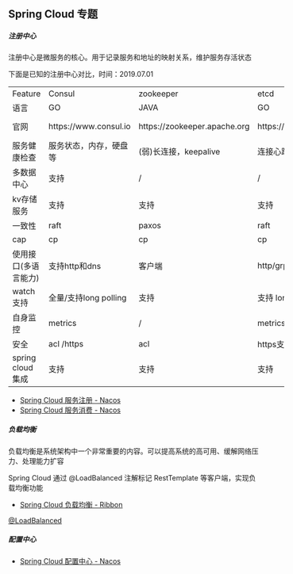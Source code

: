 Spring Cloud 专题
-

##### 注册中心

注册中心是微服务的核心。用于记录服务和地址的映射关系，维护服务存活状态

下面是已知的注册中心对比，时间：2019.07.01

<table cellpadding="0" cellspacing="0" width="1467" style="width: 556px;"><tbody><tr height="27" style="height:27px;"><td height="27" width="227" style="">Feature</td><td width="209" style="">Consul</td><td width="249" style="">zookeeper</td><td width="240" style="">etcd</td><td width="268" style="">eureka</td><td width="273" style="">nacos</td></tr><tr height="27" style="height:27px;"><td height="27" style="">语言</td><td>GO</td><td>JAVA</td><td>GO</td><td>JAVA</td><td>JAVA</td></tr><tr height="27" style="height:27px;"><td height="27" style="">官网</td><td>https://www.consul.io</td><td>https://zookeeper.apache.org</td><td>https://zookeeper.apache.org</td><td>https://github.com/Netflix/eureka</td><td>https://nacos.io/zh-cn/index.html</td></tr><tr height="27" style="height:27px;"><td height="27" style="">服务健康检查</td><td>服务状态，内存，硬盘等</td><td>(弱)长连接，keepalive</td><td>连接心跳</td><td>可配支持</td><td>连接心跳</td></tr><tr height="27" style="height:27px;"><td height="27" style="">多数据中心</td><td>支持</td><td>/</td><td>/</td><td>/</td><td>/</td></tr><tr height="27" style="height:27px;"><td height="27" style="">kv存储服务</td><td>支持</td><td>支持</td><td>支持</td><td>/</td><td>支持</td></tr><tr height="27" style="height:27px;"><td height="27" style="">一致性</td><td>raft</td><td>paxos</td><td>raft</td><td>/</td><td>raft</td></tr><tr height="27" style="height:27px;"><td height="27" style="">cap</td><td>cp</td><td>cp</td><td>cp</td><td>ap</td><td>ap cp</td></tr><tr height="27" style="height:27px;"><td height="27" style="">使用接口(多语言能力)</td><td>支持http和dns</td><td>客户端</td><td>http/grpc</td><td>http（sidecar）</td><td>客户端</td></tr><tr height="27" style="height:27px;"><td height="27" style="">watch支持</td><td>全量/支持long polling</td><td>支持</td><td>支持 long polling</td><td>支持 long polling/大部分增量</td><td>支持 long polling</td></tr><tr height="27" style="height:27px;"><td height="27" style="">自身监控</td><td>metrics</td><td>/</td><td>metrics</td><td>metrics</td><td>metrics</td></tr><tr height="27" style="height:27px;"><td height="27" style="">安全</td><td>acl /https</td><td>acl</td><td>https支持（弱)</td><td>/</td><td>/</td></tr><tr height="27" style="height:27px;"><td height="27" style="">spring cloud集成</td><td>支持</td><td>支持</td><td>支持</td><td>支持</td><td>支持</td></tr></tbody></table>

- [Spring Cloud 服务注册 - Nacos](/nacos/spring_cloud_discovery_provider.md)
- [Spring Cloud 服务消费 - Nacos](/nacos/spring_cloud_discovery_consumer.md)

##### 负载均衡

负载均衡是系统架构中一个非常重要的内容。可以提高系统的高可用、缓解网络压力、处理能力扩容

Spring Cloud 通过 @LoadBalanced 注解标记 RestTemplate 等客户端，实现负载均衡功能

- [Spring Cloud 负载均衡 - Ribbon](/ribbon/spring_cloud_loadbalancer.md)

[@LoadBalanced](LoadBalanced.md)

##### 配置中心

- [Spring Cloud 配置中心 - Nacos](/nacos/spring_cloud_config.md)